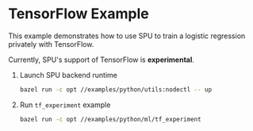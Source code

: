 # TensorFlow Example

This example demonstrates how to use SPU to train a logistic regression privately with TensorFlow.

Currently, SPU's support of TensorFlow is **experimental**.

1. Launch SPU backend runtime

    ```sh
    bazel run -c opt //examples/python/utils:nodectl -- up
    ```

2. Run `tf_experiment` example

    ```sh
    bazel run -c opt //examples/python/ml/tf_experiment
    ```
